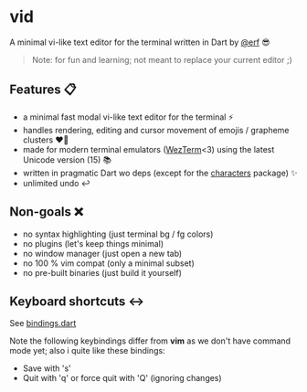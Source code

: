 # vid

A minimal vi-like text editor for the terminal written in Dart by [@erf](https://github.com/erf) 😎
 
> Note: for fun and learning; not meant to replace your current editor ;)

## Features 📋

- a minimal fast modal vi-like text editor for the terminal ⚡️
- handles rendering, editing and cursor movement of emojis / grapheme clusters ❤️‍🔥
- made for modern terminal emulators ([WezTerm](https://github.com/wez/wezterm)<3) using the latest Unicode version (15) 📚
- written in pragmatic Dart wo deps (except for the [characters](https://pub.dev/packages/characters) package) ✨
- unlimited undo ↩️

## Non-goals ❌

- no syntax highlighting (just terminal bg / fg colors)
- no plugins (let's keep things minimal)
- no window manager (just open a new tab)
- no 100 % vim compat (only a minimal subset)
- no pre-built binaries (just build it yourself)

## Keyboard shortcuts ↔️

See [bindings.dart](lib/bindings.dart)

Note the following keybindings differ from **vim** as we don't have command mode yet; also i quite like these bindings:

- Save with 's'
- Quit with 'q' or force quit with 'Q' (ignoring changes)
